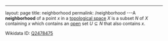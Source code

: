 ---
 layout: page
 title: neighborhood
 permalink: /neighborhood
---A **neighborhood** of a point $x$ in a [topological space](https://defsmath.github.io/DefsMath/topological_space) $X$ is a subset $N$ of $X$ containing $x$ which contains an [open](https://defsmath.github.io/DefsMath/open) set $U\subseteq N$ that also contains $x$. 

Wikidata ID: [Q2478475](https://www.wikidata.org/wiki/Q2478475)